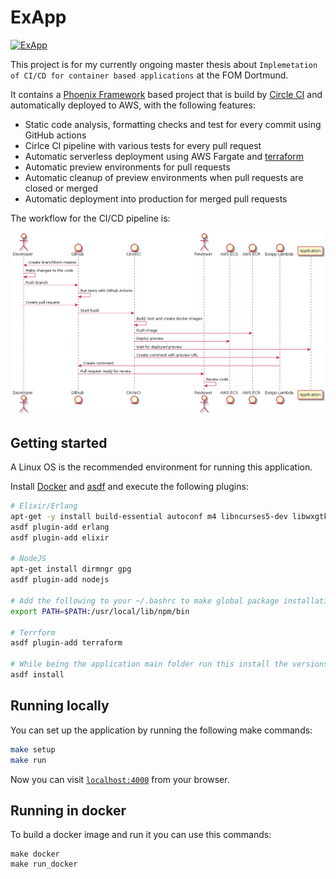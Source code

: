 # ExApp

[![ExApp](https://circleci.com/gh/kuffel/ex_app.svg?style=svg)](https://ex-app.kuffel.me)

This project is for my currently ongoing master thesis about `Implemetation of CI/CD for container based applications` at the FOM Dortmund.

It contains a [Phoenix Framework](https://www.phoenixframework.org/) based project that is build by [Circle CI](https://circleci.com/) 
and automatically deployed to AWS, with the following features:

- Static code analysis, formatting checks and test for every commit using GitHub actions
- Cirlce CI pipeline with various tests for every pull request
- Automatic serverless deployment using AWS Fargate and [terraform](https://www.terraform.io/)
- Automatic preview environments for pull requests
- Automatic cleanup of preview environments when pull requests are closed or merged
- Automatic deployment into production for merged pull requests

The workflow for the CI/CD pipeline is:

![Workflow](thesis/diagrams/workflow.png)

## Getting started

A Linux OS is the recommended environment for running this application. 

Install [Docker](https://www.docker.com/get-started) and [asdf](https://asdf-vm.com/) and execute the following plugins:

```bash
# Elixir/Erlang
apt-get -y install build-essential autoconf m4 libncurses5-dev libwxgtk3.0-dev libgl1-mesa-dev libglu1-mesa-dev libpng-dev libssh-dev unixodbc-dev xsltproc fop
asdf plugin-add erlang
asdf plugin-add elixir

# NodeJS
apt-get install dirmngr gpg
asdf plugin-add nodejs

# Add the following to your ~/.bashrc to make global package installation work
export PATH=$PATH:/usr/local/lib/npm/bin

# Terrform
asdf plugin-add terraform

# While being the application main folder run this install the versions specified in the .tool-versions file:
asdf install
```

## Running locally

You can set up the application by running the following make commands:

```bash
make setup
make run
```

Now you can visit [`localhost:4000`](http://localhost:4000) from your browser.

## Running in docker

To build a docker image and run it you can use this commands:

```
make docker
make run_docker
```


